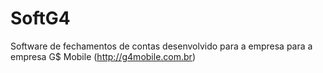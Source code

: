 # SoftG4
Software de fechamentos de contas desenvolvido para a empresa
para a empresa G$ Mobile (http://g4mobile.com.br)
